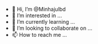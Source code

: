 - 👋 Hi, I’m @Minhajulbd
- 👀 I’m interested in ...
- 🌱 I’m currently learning ...
- 💞️ I’m looking to collaborate on ...
- 📫 How to reach me ...

<!---
Minhajulbd/Minhajulbd is a ✨ special ✨ repository because its `README.md` (this file) appears on your GitHub profile.
You can click the Preview link to take a look at your changes.
--->
